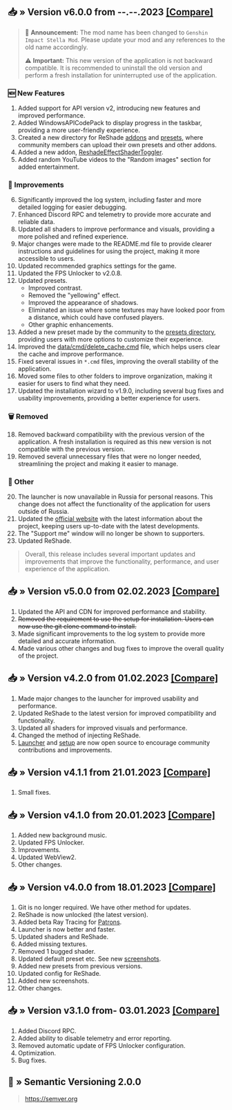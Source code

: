 ## 📥 » Version v6.0.0 from --.--.2023 [[Compare]](https://github.com/sefinek24/Genshin-Impact-ReShade/compare/v5.0.0...v6.0.0)
> 🎉 **Announcement:** The mod name has been changed to `Genshin Impact Stella Mod`. Please update your mod and any references to the old name accordingly.
> 
> ⚠️ **Important:** This new version of the application is not backward compatible. It is recommended to uninstall the old version and perform a fresh installation for uninterrupted use of the application.

### 🆕 New Features
1. Added support for API version v2, introducing new features and improved performance.
2. Added WindowsAPICodePack to display progress in the taskbar, providing a more user-friendly experience.
3. Created a new directory for ReShade [addons](data/reshade/addons) and [presets](data/presets/Made%20by%20community), where community members can upload their own presets and other addons.
4. Added a new addon, [ReshadeEffectShaderToggler](data/reshade/addons/ReshadeEffectShaderToggler.addon).
5. Added random YouTube videos to the "Random images" section for added entertainment.

### 🔑 Improvements
6. Significantly improved the log system, including faster and more detailed logging for easier debugging.
7. Enhanced Discord RPC and telemetry to provide more accurate and reliable data.
8. Updated all shaders to improve performance and visuals, providing a more polished and refined experience.
9. Major changes were made to the README.md file to provide clearer instructions and guidelines for using the project, making it more accessible to users.
10. Updated recommended graphics settings for the game.
11. Updated the FPS Unlocker to v2.0.8.
11. Updated presets.
    - Improved contrast.
    - Removed the "yellowing" effect.
    - Improved the appearance of shadows.
    - Eliminated an issue where some textures may have looked poor from a distance, which could have confused players.
    - Other graphic enhancements.
13. Added a new preset made by the community to the [presets directory](data/presets/Made%20by%20community), providing users with more options to customize their experience.
14. Improved the [data/cmd/delete_cache.cmd](data/cmd/delete_cache.cmd) file, which helps users clear the cache and improve performance.
15. Fixed several issues in `*.cmd` files, improving the overall stability of the application.
16. Moved some files to other folders to improve organization, making it easier for users to find what they need.
17. Updated the installation wizard to v1.9.0, including several bug fixes and usability improvements, providing a better experience for users.

### 🗑️ Removed
18. Removed backward compatibility with the previous version of the application. A fresh installation is required as this new version is not compatible with the previous version.
19. Removed several unnecessary files that were no longer needed, streamlining the project and making it easier to manage.

### 🌠 Other
20. The launcher is now unavailable in Russia for personal reasons. This change does not affect the functionality of the application for users outside of Russia.
21. Updated the [official website](https://sefinek.net) with the latest information about the project, keeping users up-to-date with the latest developments.
22. The "Support me" window will no longer be shown to supporters.
23. Updated ReShade.

> Overall, this release includes several important updates and improvements that improve the functionality, performance, and user experience of the application.

## 📥 » Version v5.0.0 from 02.02.2023 [[Compare]](https://github.com/sefinek24/Genshin-Impact-ReShade/compare/v4.2.0...v5.0.0)
1. Updated the API and CDN for improved performance and stability.
2. ~~Removed the requirement to use the setup for installation. Users can now use the git clone command to install.~~
3. Made significant improvements to the log system to provide more detailed and accurate information.
4. Made various other changes and bug fixes to improve the overall quality of the project.

## 📥 » Version v4.2.0 from 01.02.2023 [[Compare]](https://github.com/sefinek24/Genshin-Impact-ReShade/compare/v4.1.1...v4.2.0)
1. Made major changes to the launcher for improved usability and performance.
2. Updated ReShade to the latest version for improved compatibility and functionality.
3. Updated all shaders for improved visuals and performance.
4. Changed the method of injecting ReShade.
5. [Launcher](https://github.com/sefinek24/genshin-mod-launcher) and [setup](https://github.com/sefinek24/genshin-mod-setup) are now open source to encourage community contributions and improvements.

## 📥 » Version v4.1.1 from 21.01.2023 [[Compare]](https://github.com/sefinek24/Genshin-Impact-ReShade/compare/v4.1.0...v4.1.1)
1. Small fixes.

## 📥 » Version v4.1.0 from 20.01.2023 [[Compare]](https://github.com/sefinek24/Genshin-Impact-ReShade/compare/v4.0.0...v4.1.0)
1. Added new background music.
2. Updated FPS Unlocker.
3. Improvements.
4. Updated WebView2.
5. Other changes.

## 📥 » Version v4.0.0 from 18.01.2023 [[Compare]](https://github.com/sefinek24/Genshin-Impact-ReShade/compare/v3.1.0...v4.0.0)
1. Git is no longer required. We have other method for updates.
2. ReShade is now unlocked (the latest version).
3. Added beta Ray Tracing for [Patrons](https://www.patreon.com/sefinek).
4. Launcher is now better and faster.
5. Updated shaders and ReShade.
6. Added missing textures.
7. Removed 1 bugged shader.
8. Updated default preset etc. See new [screenshots](https://sefinek.net/genshin-impact-reshade/gallery/v4.0.0).
9. Added new presets from previous versions.
10. Updated config for ReShade.
11. Added new screenshots.
12. Other changes.

## 📥 » Version v3.1.0 from- 03.01.2023 [[Compare]](https://github.com/sefinek24/Genshin-Impact-ReShade/compare/v3.0.1...v3.1.0)
1. Added Discord RPC.
2. Added ability to disable telemetry and error reporting.
3. Removed automatic update of FPS Unlocker configuration.
4. Optimization.
5. Bug fixes.

## 📝 » Semantic Versioning 2.0.0
> https://semver.org